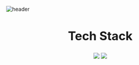 ![header](https://capsule-render.vercel.app/api?type=waving&height=250&color=0:ffffff,100:a3cca2&text=Hyeonu%20Kim&reversal=false&textBg=false&fontAlign=38&fontAlignY=41)


<div align="center">
  <h2 style="font-size: 32px;">Tech Stack</h2>

  <img src="https://img.shields.io/badge/Python-3766AB?style=flat-square&logo=Python&logoColor=white"/>
  <img src="https://img.shields.io/badge/Java-3766AB?style=flat-square&logo=Java&logoColor=white"/>
  
</div>

